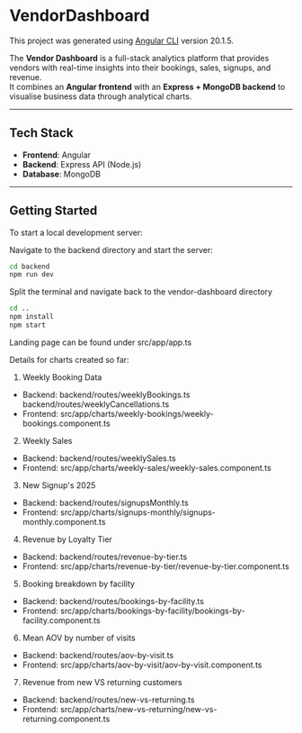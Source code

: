 # VendorDashboard

This project was generated using [Angular CLI](https://github.com/angular/angular-cli) version 20.1.5.

The **Vendor Dashboard** is a full-stack analytics platform that provides vendors with real-time insights into their bookings, sales, signups, and revenue.  
It combines an **Angular frontend** with an **Express + MongoDB backend** to visualise business data through analytical charts.

---

## Tech Stack
- **Frontend**: Angular  
- **Backend**: Express API (Node.js)  
- **Database**: MongoDB  

---

## Getting Started

To start a local development server:

Navigate to the backend directory and start the server:
```bash
cd backend 
npm run dev
```

Split the terminal and navigate back to the vendor-dashboard directory
```bash
cd .. 
npm install
npm start
```

Landing page can be found under src/app/app.ts

Details for charts created so far:
1. Weekly Booking Data
- Backend: backend/routes/weeklyBookings.ts backend/routes/weeklyCancellations.ts
- Frontend: src/app/charts/weekly-bookings/weekly-bookings.component.ts

2. Weekly Sales
- Backend: backend/routes/weeklySales.ts
- Frontend: src/app/charts/weekly-sales/weekly-sales.component.ts

3. New Signup's 2025
- Backend: backend/routes/signupsMonthly.ts
- Frontend: src/app/charts/signups-monthly/signups-monthly.component.ts

4. Revenue by Loyalty Tier
- Backend: backend/routes/revenue-by-tier.ts
- Frontend: src/app/charts/revenue-by-tier/revenue-by-tier.component.ts

5. Booking breakdown by facility
- Backend: backend/routes/bookings-by-facility.ts
- Frontend: src/app/charts/bookings-by-facility/bookings-by-facility.component.ts

6. Mean AOV by number of visits
- Backend: backend/routes/aov-by-visit.ts
- Frontend: src/app/charts/aov-by-visit/aov-by-visit.component.ts

7. Revenue from new VS returning customers
- Backend: backend/routes/new-vs-returning.ts
- Frontend: src/app/charts/new-vs-returning/new-vs-returning.component.ts